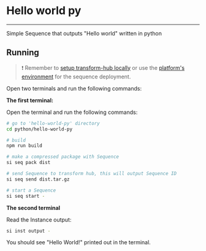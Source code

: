 # Hello world py 

___

Simple Sequence that outputs "Hello world" written in python

## Running

> ❗ Remember to [setup transform-hub locally](https://docs.scramjet.org/transform-hub/installation) or use the [platform's environment](https://docs.scramjet.org/platform/get-started/) for the sequence deployment.

Open two terminals and run the following commands:

**The first terminal:**

Open the terminal and run the following commands:

```bash
# go to 'hello-world-py' directory
cd python/hello-world-py

# build
npm run build

# make a compressed package with Sequence
si seq pack dist

# send Sequence to transform hub, this will output Sequence ID
si seq send dist.tar.gz

# start a Sequence
si seq start -
```

**The second terminal**

Read the Instance output:

```bash
si inst output -
```

You should see "Hello World!" printed out in the terminal.
